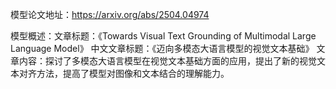 模型论文地址：https://arxiv.org/abs/2504.04974

模型概述：文章标题：《Towards Visual Text Grounding of Multimodal Large Language Model》
中文文章标题：《迈向多模态大语言模型的视觉文本基础》
文章内容：探讨了多模态大语言模型在视觉文本基础方面的应用，提出了新的视觉文本对齐方法，提高了模型对图像和文本结合的理解能力。
